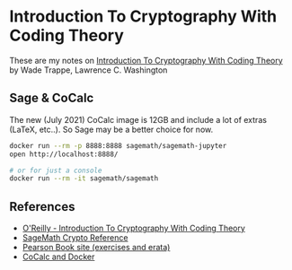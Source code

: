 # Introduction To Cryptography With Coding Theory

These are my notes on [Introduction To Cryptography With Coding Theory](https://learning.oreilly.com/library/view/introduction-to-cryptography/9780136758181/) by Wade Trappe, Lawrence C. Washington

## Sage & CoCalc

The new (July 2021) CoCalc image is 12GB and include a lot of extras (LaTeX, etc..).
So Sage may be a better choice for now.

```bash
docker run --rm -p 8888:8888 sagemath/sagemath-jupyter
open http://localhost:8888/

# or for just a console
docker run --rm -it sagemath/sagemath
```

## References

- [O'Reilly - Introduction To Cryptography With Coding Theory](https://learning.oreilly.com/library/view/introduction-to-cryptography/9780136758181/)
- [SageMath Crypto Reference](https://doc.sagemath.org/pdf/en/reference/cryptography/cryptography.pdf)
- [Pearson Book site (exercises and erata)](https://media.pearsoncmg.com/ph/esm/esm_trappe_crypt3e_20/trappe_crypt3e_main.html)
- [CoCalc and Docker](https://doc.cocalc.com/docker-image.html)
